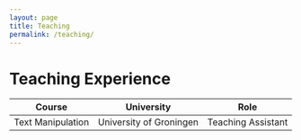 ```yaml
---
layout: page
title: Teaching
permalink: /teaching/
---
```


# Teaching Experience

| Course                 | University                                    |  Role              |
| :--------------------: |:---------------------------------------------:| :-----------------:|
| Text Manipulation      | University of Groningen                       | Teaching Assistant |

